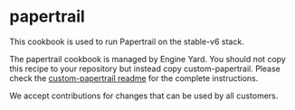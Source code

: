 # papertrail

This cookbook is used to run Papertrail on the stable-v6 stack.

The papertrail cookbook is managed by Engine Yard. You should not copy this
recipe to your repository but instead copy custom-papertrail. Please check the
[custom-papertrail
readme](../../custom-cookbooks/papertrail/cookbooks/custom-papertrail) for the
complete instructions.

We accept contributions for changes that can be used by all customers.
